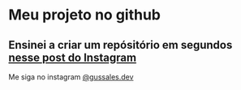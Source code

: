 # Meu projeto no github

## Ensinei a criar um repósitório em segundos [nesse post do Instagram](https://www.instagram.com/p/CLZeaVWn58f/)

Me siga no instagram [@gussales.dev](instagram.com/gussales.dev/)
